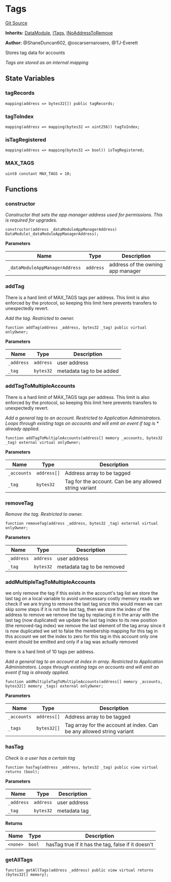 # Tags
[Git Source](https://github.com/thrackle-io/tron/blob/46cb5e729fbe3c8dc7b7ecacae59ec49544d86f9/src/client/application/data/Tags.sol)

**Inherits:**
[DataModule](/src/client/application/data/DataModule.sol/abstract.DataModule.md), [ITags](/src/client/application/data/ITags.sol/interface.ITags.md), [INoAddressToRemove](/src/common/IErrors.sol/interface.INoAddressToRemove.md)

**Author:**
@ShaneDuncan602, @oscarsernarosero, @TJ-Everett

Stores tag data for accounts

*Tags are stored as an internal mapping*


## State Variables
### tagRecords

```solidity
mapping(address => bytes32[]) public tagRecords;
```


### tagToIndex

```solidity
mapping(address => mapping(bytes32 => uint256)) tagToIndex;
```


### isTagRegistered

```solidity
mapping(address => mapping(bytes32 => bool)) isTagRegistered;
```


### MAX_TAGS

```solidity
uint8 constant MAX_TAGS = 10;
```


## Functions
### constructor

*Constructor that sets the app manager address used for permissions. This is required for upgrades.*


```solidity
constructor(address _dataModuleAppManagerAddress) DataModule(_dataModuleAppManagerAddress);
```
**Parameters**

|Name|Type|Description|
|----|----|-----------|
|`_dataModuleAppManagerAddress`|`address`|address of the owning app manager|


### addTag

There is a hard limit of MAX_TAGS tags per address. This limit is also enforced by the
protocol, so keeping this limit here prevents transfers to unexpectedly revert.

*Add the tag. Restricted to owner.*


```solidity
function addTag(address _address, bytes32 _tag) public virtual onlyOwner;
```
**Parameters**

|Name|Type|Description|
|----|----|-----------|
|`_address`|`address`|user address|
|`_tag`|`bytes32`|metadata tag to be added|


### addTagToMultipleAccounts

There is a hard limit of MAX_TAGS tags per address. This limit is also enforced by the
protocol, so keeping this limit here prevents transfers to unexpectedly revert.

*Add a general tag to an account. Restricted to Application Administrators. Loops through existing tags on accounts and will emit an event if tag is * already applied.*


```solidity
function addTagToMultipleAccounts(address[] memory _accounts, bytes32 _tag) external virtual onlyOwner;
```
**Parameters**

|Name|Type|Description|
|----|----|-----------|
|`_accounts`|`address[]`|Address array to be tagged|
|`_tag`|`bytes32`|Tag for the account. Can be any allowed string variant|


### removeTag

*Remove the tag. Restricted to owner.*


```solidity
function removeTag(address _address, bytes32 _tag) external virtual onlyOwner;
```
**Parameters**

|Name|Type|Description|
|----|----|-----------|
|`_address`|`address`|user address|
|`_tag`|`bytes32`|metadata tag to be removed|


### addMultipleTagToMultipleAccounts

we only remove the tag if this exists in the account's tag list
we store the last tag on a local variable to avoid unnecessary costly memory reads
we check if we are trying to remove the last tag since this would mean we can skip some steps
if it is not the last tag, then we store the index of the address to remove
we remove the tag by replacing it in the array with the last tag (now duplicated)
we update the last tag index to its new position (the removed-tag index)
we remove the last element of the tag array since it is now duplicated
we set to false the membership mapping for this tag in this account
we set the index to zero for this tag in this account
only one event should be emitted and only if a tag was actually removed

there is a hard limit of 10 tags per address.

*Add a general tag to an account at index in array. Restricted to Application Administrators. Loops through existing tags on accounts and will emit  an event if tag is already applied.*


```solidity
function addMultipleTagToMultipleAccounts(address[] memory _accounts, bytes32[] memory _tags) external onlyOwner;
```
**Parameters**

|Name|Type|Description|
|----|----|-----------|
|`_accounts`|`address[]`|Address array to be tagged|
|`_tags`|`bytes32[]`|Tag array for the account at index. Can be any allowed string variant|


### hasTag

*Check is a user has a certain tag*


```solidity
function hasTag(address _address, bytes32 _tag) public view virtual returns (bool);
```
**Parameters**

|Name|Type|Description|
|----|----|-----------|
|`_address`|`address`|user address|
|`_tag`|`bytes32`|metadata tag|

**Returns**

|Name|Type|Description|
|----|----|-----------|
|`<none>`|`bool`|hasTag true if it has the tag, false if it doesn't|


### getAllTags


```solidity
function getAllTags(address _address) public view virtual returns (bytes32[] memory);
```

